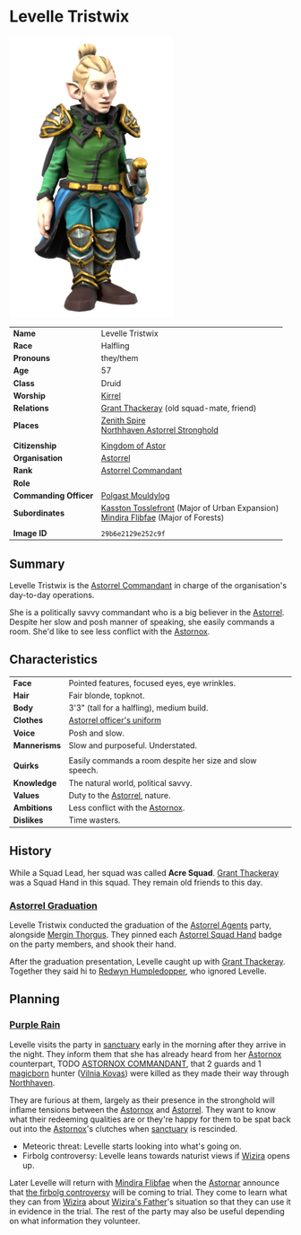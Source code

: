 # Levelle Tristwix

<img src="https://raw.githubusercontent.com/jesskelsall/astarus-images/main/people/portraits/29b6e2129e252c9f.png" height="500" />

|||
| --- | --- |
| **Name** | Levelle Tristwix | character.3
| **Race** | Halfling |
| **Pronouns** | they/them |
| **Age** | 57 |
| **Class** | Druid |
| **Worship** | [Kirrel](../gods/deities/kirrel.md) |
| **Relations** | [Grant Thackeray](grant-thackeray.md) (old squad-mate, friend) |
| **Places** | [Zenith Spire](../places/buildings/zenith-spire.md)<br />[Northhaven Astorrel Stronghold](../places/strongholds/northhaven-astorrel-stronghold.md) |
|||
| **Citizenship** | [Kingdom of Astor](../civilisations/kingdom-of-astor/kingdom-of-astor.md) |
| **Organisation** | [Astorrel](../organisations/astorrel/astorrel.md) |
| **Rank** | [Astorrel Commandant](../organisations/astorrel/ranks/astorrel-commandant.md) |
| **Role** | |
| **Commanding Officer** | [Polgast Mouldylog](polgast-mouldylog.md) |
| **Subordinates** | [Kasston Tosslefront](kasston-tosslefront.md) (Major of Urban Expansion)<br />[Mindira Flibfae](mindira-flibfae.md) (Major of Forests) |
|||
| **Image ID** | `29b6e2129e252c9f` |

## Summary

Levelle Tristwix is the [Astorrel Commandant](../organisations/astorrel/ranks/astorrel-commandant.md) in charge of the organisation's day-to-day operations.

She is a politically savvy commandant who is a big believer in the [Astorrel](../organisations/astorrel/astorrel.md). Despite her slow and posh manner of speaking, she easily commands a room. She'd like to see less conflict with the [Astornox](../organisations/astornox/astornox.md).

## Characteristics

| | |
| --- | --- |
| **Face** | Pointed features, focused eyes, eye wrinkles. | characteristics.2
| **Hair** | Fair blonde, topknot. |
| **Body** | 3'3" (tall for a halfling), medium build. |
| **Clothes** | [Astorrel officer's uniform](../organisations/astorrel/uniforms/astorrel-officers-uniform.md) |
| **Voice** | Posh and slow. |
| **Mannerisms** | Slow and purposeful. Understated. |
| | |
| **Quirks** | Easily commands a room despite her size and slow speech. |
| **Knowledge** | The natural world, political savvy. |
| **Values** | Duty to the [Astorrel](../organisations/astorrel/astorrel.md), nature. |
| **Ambitions** | Less conflict with the [Astornox](../organisations/astornox/astornox.md). |
| **Dislikes** | Time wasters. |

## History

While a Squad Lead, her squad was called **Acre Squad**. [Grant Thackeray](grant-thackeray.md) was a Squad Hand in this squad. They remain old friends to this day.

### [Astorrel Graduation](../storylines/astorrel-graduation.md)

Levelle Tristwix conducted the graduation of the [Astorrel Agents](../campaigns/astorrel-agents.md) party, alongside [Mergin Thorgus](mergin-thorgus.md). They pinned each [Astorrel Squad Hand](../organisations/astorrel/ranks/astorrel-squad-hand.md) badge on the party members, and shook their hand.

After the graduation presentation, Levelle caught up with [Grant Thackeray](grant-thackeray.md). Together they said hi to [Redwyn Humpledopper](redwyn-humpledopper.md), who ignored Levelle.

## Planning

### [Purple Rain](../campaigns/purple-rain.md)

Levelle visits the party in [sanctuary](../organisations/astorrel/sanctuary.md) early in the morning after they arrive in the night. They inform them that she has already heard from her [Astornox](../organisations/astornox/astornox.md) counterpart, TODO [ASTORNOX COMMANDANT](../organisations/astornox/ranks/astornox-commandant.md), that 2 guards and 1 [magicborn](../civilisations/kingdom-of-astor/magicborn.md) hunter ([Vilnia Kovas](vilnia-kovas.md)) were killed as they made their way through [Northhaven](../places/cities/northhaven.md).

They are furious at them, largely as their presence in the stronghold will inflame tensions between the [Astornox](../organisations/astornox/astornox.md) and [Astorrel](../organisations/astorrel/astorrel.md). They want to know what their redeeming qualities are or they're happy for them to be spat back out into the [Astornox](../organisations/astornox/astornox.md)'s clutches when [sanctuary](../organisations/astorrel/sanctuary.md) is rescinded.

- Meteoric threat: Levelle starts looking into what's going on.
- Firbolg controversy: Levelle leans towards naturist views if [Wizira](wizira.md) opens up.

Later Levelle will return with [Mindira Flibfae](mindira-flibfae.md) when the [Astornar](../organisations/astornar.md) announce that [the firbolg controversy](../storylines/the-firbolg-controversy.md) will be coming to trial. They come to learn what they can from [Wizira](wizira.md) about [Wizira's Father](wiziras-father.md)'s situation so that they can use it in evidence in the trial. The rest of the party may also be useful depending on what information they volunteer.
